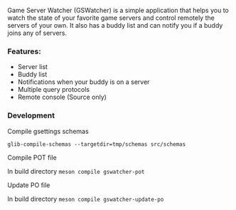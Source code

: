 Game Server Watcher (GSWatcher) is a simple application that helps you to watch
the state of your favorite game servers and control remotely the servers of
your own. It also has a buddy list and can notify you if a buddy joins any of
servers.

### Features:

* Server list
* Buddy list
* Notifications when your buddy is on a server
* Multiple query protocols
* Remote console (Source only)

### Development

Compile gsettings schemas

`glib-compile-schemas --targetdir=tmp/schemas src/schemas`

Compile POT file

In build directory `meson compile gswatcher-pot`

Update PO file

In build directory `meson compile gswatcher-update-po`
